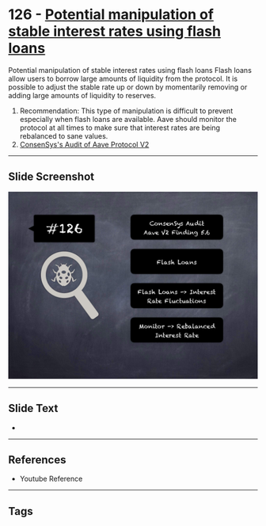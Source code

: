 
# 126 - [Potential manipulation of stable interest rates using flash loans](./Potential%20manipulation%20of%20stable%20interest%20rates%20using%20flash%20loans.md)

Potential manipulation of stable interest rates using flash loans Flash loans allow users to borrow large amounts of liquidity from the protocol. It is possible to adjust the stable rate up or down by momentarily removing or adding large amounts of liquidity to reserves.


1. Recommendation: This type of manipulation is difficult to prevent especially when flash loans are available. Aave should monitor the protocol at all times to make sure that interest rates are being rebalanced to sane values.
2. [ConsenSys's Audit of Aave Protocol V2](https://consensys.net/diligence/audits/2020/09/aave-protocol-v2/#potential-manipulation-of-stable-interest-rates-using-flash-loans)


___
## Slide Screenshot
![126.png](../../images/8.%20Audit%20Findings%20201/126.png)
___
## Slide Text
- 
___
## References
- Youtube Reference
___
## Tags
